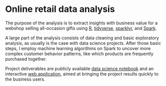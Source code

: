# Online retail data analysis
The purpose of the analysis is to extract insights with business value for a webshop selling all-occasion gifts using [R](https://www.r-project.org/), [tidyverse](https://www.tidyverse.org/), [sparklyr](https://spark.rstudio.com/), and [Spark](https://spark.apache.org/).

A large part of the analysis consists of data cleaning and basic exploratory analysis, as usually is the case with data science projects. After those basic steps, I employ machine learning algorithms on Spark to uncover more complex customer behavior patterns, like which products are frequently purchased together.

Project deliverables are publicly available [data science notebook](http://rpubs.com/reneeahel/OnlineRetailAnalysisDemo) and an interactive [web application](https://renee-ahel.shinyapps.io/OnlineRetailDemo/), aimed at bringing the project results quickly to the business users.